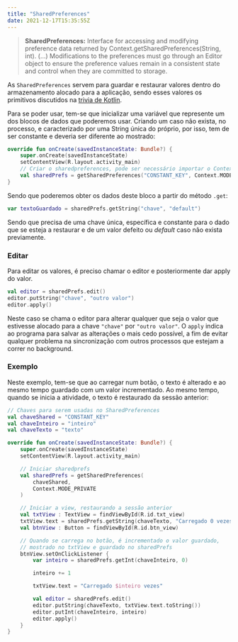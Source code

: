 ```yaml
---
title: "SharedPreferences"
date: 2021-12-17T15:35:55Z
---
```


> **SharedPreferences:** Interface for accessing and modifying preference data returned by Context.getSharedPreferences(String, int). (…) Modifications to the preferences must go through an Editor object to ensure the preference values remain in a consistent state and control when they are committed to storage.

As `SharedPreferences` servem para guardar e restaurar valores dentro do armazenamento alocado para a aplicação, sendo esses valores os primitivos discutidos na [trivia de Kotlin](../kotlin_trivia).

Para se poder usar, tem-se que inicializar uma variável que represente um dos blocos de dados que poderemos usar.
Criando um caso não exista, no processo, e caracterizado por uma String única do próprio, por isso, tem de ser constante e deveria ser diferente ao mostrado:

```kotlin
override fun onCreate(savedInstanceState: Bundle?) {
    super.onCreate(savedInstanceState)
    setContentView(R.layout.activity_main)
    // Criar o sharedpreferences, pode ser necessário importar o Context
    val sharedPrefs = getSharedPreferences("CONSTANT_KEY", Context.MODE_PRIVATE)
}
```

Sendo que poderemos obter os dados deste bloco a partir do método `.get`:

```kotlin
var textoGuardado = sharedPrefs.getString("chave", "default")
```

Sendo que precisa de uma chave única, específica e constante para o dado que se esteja a restaurar e de um valor defeito ou *default* caso não exista previamente.

### Editar
Para editar os valores, é preciso chamar o editor e posteriormente dar apply do valor.

```kotlin
val editor = sharedPrefs.edit()
editor.putString("chave", "outro valor")
editor.apply()
```

Neste caso se chama o editor para alterar qualquer que seja o valor que estivesse alocado para a chave `"chave"` por `"outro valor"`.
O `apply` indica ao programa para salvar as alterações o mais cedo possível, a fim de evitar qualquer problema na sincronização com outros processos que estejam a correr no background.

### Exemplo
Neste exemplo, tem-se que ao carregar num botão, o texto é alterado e ao mesmo tempo guardado com um valor incrementado. 
Ao mesmo tempo, quando se inicia a atividade, o texto é restaurado da sessão anterior:

```kotlin
// Chaves para serem usadas no SharedPreferences
val chaveShared = "CONSTANT_KEY"
val chaveInteiro = "inteiro"
val chaveTexto = "texto"

override fun onCreate(savedInstanceState: Bundle?) {
    super.onCreate(savedInstanceState)
    setContentView(R.layout.activity_main)

    // Iniciar sharedprefs
    val sharedPrefs = getSharedPreferences(
        chaveShared, 
        Context.MODE_PRIVATE
    )

    // Iniciar a view, restaurando a sessão anterior
    val txtView : TextView = findViewById(R.id.txt_view)
    txtView.text = sharedPrefs.getString(chaveTexto, "Carregado 0 vezes")
    val btnView : Button = findViewById(R.id.btn_view)

    // Quando se carrega no botão, é incrementado o valor guardado,
    // mostrado no txtView e guardado no sharedPrefs
    btnView.setOnClickListener {
        var inteiro = sharedPrefs.getInt(chaveInteiro, 0)

        inteiro += 1

        txtView.text = "Carregado $inteiro vezes"

        val editor = sharedPrefs.edit()
        editor.putString(chaveTexto, txtView.text.toString())
        editor.putInt(chaveInteiro, inteiro)
        editor.apply()
    }
}
```